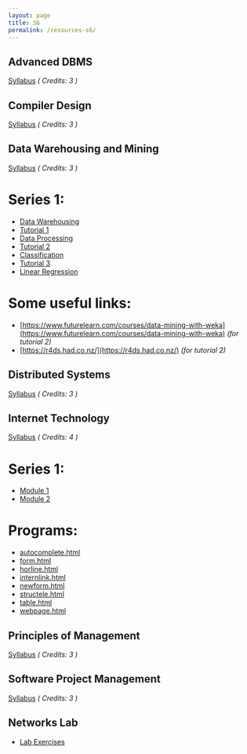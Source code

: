 ```yaml
---
layout: page
title: S6
permalink: /resources-s6/
---
```


## **Advanced DBMS**
[Syllabus][adbms-syll] *( Credits: 3 )*  <br />

## **Compiler Design**
[Syllabus][cd-syll] *( Credits: 3 )*  <br />

## **Data Warehousing and Mining**
[Syllabus][dwm-syll] *( Credits: 3 )*  <br />
# Series 1:
* [Data Warehousing][data-ware-ppt]
* [Tutorial 1][dwm-tut-1]
* [Data Processing][data-proc-ppt]
* [Tutorial 2][dwm-tut-2]
* [Classification][data-class-ppt]
* [Tutorial 3][dwm-tut-3]
* [Linear Regression][dwm-linear]

# Some useful links:
* [https://www.futurelearn.com/courses/data-mining-with-weka](https://www.futurelearn.com/courses/data-mining-with-weka) *(for tutorial 2)*
* [https://r4ds.had.co.nz/](https://r4ds.had.co.nz/) *(for tutorial 2)*

## **Distributed Systems**
[Syllabus][ds-syll] *( Credits: 3 )*  <br />

## **Internet Technology**
[Syllabus][it-syll] *( Credits: 4 )*  <br />
# Series 1:
* [Module 1][it-mod-1]
* [Module 2][it-mod-2]

# Programs:
* [autocomplete.html](/year3/resources/IT/mod_1/autocomplete.html)
* [form.html](/year3/resources/IT/mod_1/form.html)
* [horline.html](/year3/resources/IT/mod_1/horline.html)
* [internlink.html](/year3/resources/IT/mod_1/internlink.html)
* [newform.html](/year3/resources/IT/mod_1/newform.html)
* [structele.html](/year3/resources/IT/mod_1/structele.html)
* [table.html](/year3/resources/IT/mod_1/table.html)
* [webpage.html](/year3/resources/IT/mod_1/webpage.html)

## **Principles of Management**
[Syllabus][pom-syll] *( Credits: 3 )*  <br />

## **Software Project Management**
[Syllabus][spm-syll] *( Credits: 3 )* <br />

## **Networks Lab**
* [Lab Exercises][net-lab-ex]



[it-syll]: /resources/IT/IT302_Internet_technology.pdf
[it-mod-1]: /resources/IT/Module_I.pptx
[it-mod-2]: /resources/IT/Module_II.pptx

[cd-syll]: /resources/CD/CS304_Compiler_Design.pdf

[dwm-syll]: /resources/DWM/IT304_Data_Warehousing_and_Mining.pdf
[data-ware-ppt]: /resources/DWM/data_warehousing.ppt
[dwm-tut-1]: /resources/DWM/tutorial1_data_warehousing.pdf
[data-proc-ppt]: /resources/DWM/datapreprocessing.ppt
[dwm-tut-2]: /resources/DWM/tut2.pdf
[data-class-ppt]: /resources/DWM/classification.ppt
[dwm-tut-3]: /resources/DWM/tutorial3_classification.pdf
[dwm-linear]: /resources/DWM/linearregression.pdf

[ds-syll]: /resources/DS/IT306_Distributed_Systems.pdf

[adbms-syll]: /resources/ADMS/IT366_Advanced_Database_Management_Systems.pdf

[pom-syll]: /resources/POM/HS300_Principles_of_management.pdf

[net-lab-ex]: /resources/CN_LAB/Lab_Exercises.pptx

[spm-syll]: /resources/SPM/IT364_Software_Project_Management.pdf
